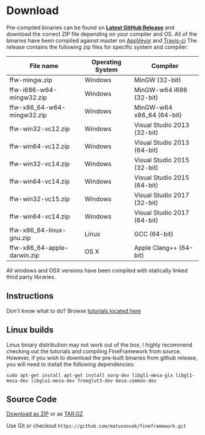 # Download

Pre-compiled binaries can be found on **[Latest GitHub Release](https://github.com/matusnovak/fineframework/releases/latest)** and download the correct ZIP file depending on your compiler and OS. All of the binaries have been compiled against master on [AppVeyor](https://ci.appveyor.com/project/matusnovak/fineframework/branch/master) and [Travis-ci](https://travis-ci.org/matusnovak/fineframework/branches) The release contains the following zip files for specific system and compiler:

| File name | Operating System | Compiler |
|-----------|------------------|----------|
| ffw-mingw.zip                        | Windows  | MinGW (32-bit)              |
| ffw-i686-w64-mingw32.zip             | Windows  | MinGW-w64 i686 (32-bit)     |
| ffw-x86\_64-w64-mingw32.zip          | Windows  | MinGW-w64 x86_64 (64-bit)   |
| ffw-win32-vc12.zip                   | Windows  | Visual Studio 2013 (32-bit) |
| ffw-win64-vc12.zip                   | Windows  | Visual Studio 2013 (64-bit) |
| ffw-win32-vc14.zip                   | Windows  | Visual Studio 2015 (32-bit) |
| ffw-win64-vc14.zip                   | Windows  | Visual Studio 2015 (64-bit) |
| ffw-win32-vc15.zip                   | Windows  | Visual Studio 2017 (32-bit) |
| ffw-win64-vc14.zip                   | Windows  | Visual Studio 2017 (64-bit) |
| ffw-x86_64-linux-gnu.zip             | Linux    | GCC (64-bit)                |
| ffw-x86_64-apple-darwin.zip          | OS X     | Apple Clang++ (64-bit)      |

All windows and OSX versions have been compiled with statically linked third party libraries.

## Instructions

Don't know what to do? Browse [tutorials located here](installation/installation.html)

## Linux builds

Linux binary distribution may not work out of the box, I highly recommend checking out the tutorials and compiling FineFramework from source. However, if you wish to download the pre-built binaries from github release, you will need to install the following dependencies: 

```
sudo apt-get install apt-get install xorg-dev libgl1-mesa-glx libgl1-mesa-dev libglu1-mesa-dev freeglut3-dev mesa-common-dev
```

## Source Code

[Download as ZIP](https://github.com/matusnovak/fineframework/archive/master.zip) or as [TAR.GZ](https://github.com/matusnovak/fineframework/archive/master.tar.gz)

Use Git or checkout `https://github.com/matusnovak/fineframework.git`
